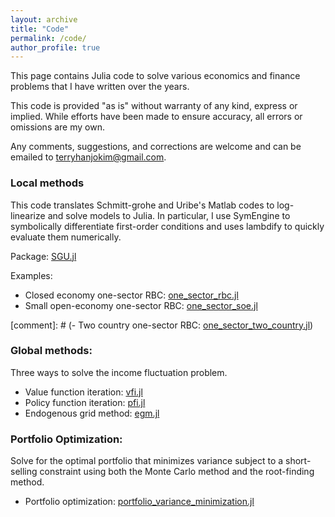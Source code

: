 ```yaml
---
layout: archive
title: "Code"
permalink: /code/
author_profile: true
---
```


This page contains Julia code to solve various economics and finance problems that I have written over the years. 

This code is provided "as is" without warranty of any kind, express or implied. While efforts have been made to ensure accuracy, all errors or omissions are my own. 

Any comments, suggestions, and corrections are welcome and can be emailed to terryhanjokim@gmail.com.

### Local methods 
This code translates Schmitt-grohe and Uribe's Matlab codes to log-linearize and solve models to Julia. In particular, I use SymEngine to symbolically differentiate first-order conditions and uses lambdify to quickly evaluate them numerically. 

Package: [SGU.jl](https://hanjo-kim.github.io/files/codes/SGU.jl)

Examples: 
- Closed economy one-sector RBC: [one_sector_rbc.jl](https://hanjo-kim.github.io/files/codes/one_sector_rbc.jl)
- Small open-economy one-sector RBC: [one_sector_soe.jl](https://hanjo-kim.github.io/files/codes/one_sector_soe.jl)

[comment]: # (- Two country one-sector RBC: [one_sector_two_country.jl](https://hanjo-kim.github.io/files/codes/one_sector_two_country.jl))

### Global methods: 
Three ways to solve the income fluctuation problem.

- Value function iteration: [vfi.jl](https://hanjo-kim.github.io/files/codes/vfi.jl)
- Policy function iteration: [pfi.jl](https://hanjo-kim.github.io/files/codes/pfi.jl)
- Endogenous grid method: [egm.jl](https://hanjo-kim.github.io/files/codes/egm.jl)


### Portfolio Optimization: 
Solve for the optimal portfolio that minimizes variance subject to a short-selling constraint using both the Monte Carlo method and the root-finding method. 

- Portfolio optimization: [portfolio_variance_minimization.jl](https://hanjo-kim.github.io/files/codes/portfolio_variance_minimization.jl) 
